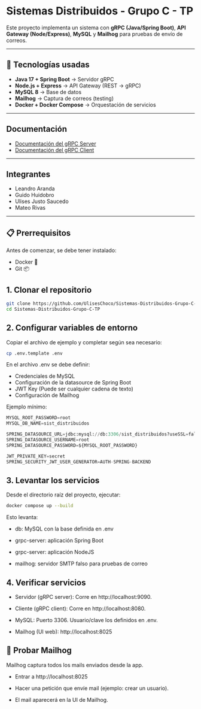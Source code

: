 # Sistemas Distribuidos - Grupo C - TP
Este proyecto implementa un sistema con **gRPC (Java/Spring Boot)**, **API Gateway (Node/Express)**, **MySQL** y **Mailhog** para pruebas de envío de correos.

---

## 🚀 Tecnologías usadas
- **Java 17 + Spring Boot** → Servidor gRPC
- **Node.js + Express** → API Gateway (REST → gRPC)
- **MySQL 8** → Base de datos
- **Mailhog** → Captura de correos (testing)
- **Docker + Docker Compose** → Orquestación de servicios

---

## Documentación

- [Documentación del gRPC Server](https://github.com/UlisesChoco/Sistemas-Distribuidos-Grupo-C-TP/blob/master/grpc%20server/README.md)
- [Documentación del gRPC Client](https://github.com/UlisesChoco/Sistemas-Distribuidos-Grupo-C-TP/blob/master/grpc%20client/README.md)

---
## Integrantes
- Leandro Aranda  
- Guido Huidobro  
- Ulises Justo Saucedo  
- Mateo Rivas
---
## 📋 Prerrequisitos

Antes de comenzar, se debe tener instalado:
- Docker 🐳
- Git 📦

## 1. Clonar el repositorio

```bash
git clone https://github.com/UlisesChoco/Sistemas-Distribuidos-Grupo-C-TP.git
cd Sistemas-Distribuidos-Grupo-C-TP
```

## 2. Configurar variables de entorno
Copiar el archivo de ejemplo y completar según sea necesario:
```bash
cp .env.template .env
```
En el archivo .env se debe definir:

- Credenciales de MySQL
- Configuración de la datasource de Spring Boot
- JWT Key (Puede ser cualquier cadena de texto)
- Configuración de Mailhog

Ejemplo mínimo:
```python
MYSQL_ROOT_PASSWORD=root
MYSQL_DB_NAME=sist_distribuidos

SPRING_DATASOURCE_URL=jdbc:mysql://db:3306/sist_distribuidos?useSSL=false&allowPublicKeyRetrieval=true&serverTimezone=UTC
SPRING_DATASOURCE_USERNAME=root
SPRING_DATASOURCE_PASSWORD=${MYSQL_ROOT_PASSWORD}

JWT_PRIVATE_KEY=secret
SPRING_SECURITY_JWT_USER_GENERATOR=AUTH-SPRING-BACKEND
```
## 3. Levantar los servicios
Desde el directorio raíz del proyecto, ejecutar:
```bash
docker compose up --build
```
Esto levanta:

* db: MySQL con la base definida en .env

* grpc-server: aplicación Spring Boot

* grpc-server: aplicación NodeJS

* mailhog: servidor SMTP falso para pruebas de correo
## 4. Verificar servicios

* Servidor (gRPC server):
Corre en http://localhost:9090.

* Cliente (gRPC client):
Corre en http://localhost:8080.

* MySQL:
Puerto 3306. Usuario/clave los definidos en .env.

* Mailhog (UI web):
http://localhost:8025

## 🧪 Probar Mailhog

Mailhog captura todos los mails enviados desde la app.

* Entrar a http://localhost:8025

* Hacer una petición que envíe mail (ejemplo: crear un usuario).

* El mail aparecerá en la UI de Mailhog.

